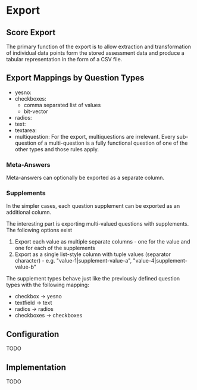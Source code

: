 # Export

## Score Export
The primary function of the export is to allow extraction and transformation of individual data points form the stored assessment data and produce a tabular representation in the form of a CSV file.


## Export Mappings by Question Types
* yesno:
* checkboxes:
  * comma separated list of values
  * bit-vector
* radios:
* text:
* textarea:
* multiquestion: For the export, multiquestions are irrelevant. Every sub-question of a multi-question is a fully functional question of one of the other types and those rules apply.

### Meta-Answers
Meta-answers can optionally be exported as a separate column.

### Supplements
In the simpler cases, each question supplement can be exported as an additional column.

The interesting part is exporting multi-valued questions with supplements. The following options exist
1. Export each value as multiple separate columns - one for the value and one for each of the supplements
2. Export as a single list-style column with tuple values (separator character) - e.g. "value-1|supplement-value-a", "value-4|supplement-value-b"

The supplement types behave just like the previously defined question types with the following mapping:
* checkbox → yesno
* textfield → text
* radios → radios
* checkboxes → checkboxes


## Configuration
TODO


## Implementation
TODO
